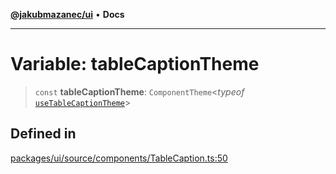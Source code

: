 [**@jakubmazanec/ui**](../README.md) • **Docs**

---

# Variable: tableCaptionTheme

> `const` **tableCaptionTheme**: `ComponentTheme`\<_typeof_
> [`useTableCaptionTheme`](../functions/useTableCaptionTheme.md)\>

## Defined in

[packages/ui/source/components/TableCaption.ts:50](https://github.com/jakubmazanec/tools/blob/eb8c22844f0a0aa0874efeab93afc2bd96c269e6/packages/ui/source/components/TableCaption.ts#L50)
